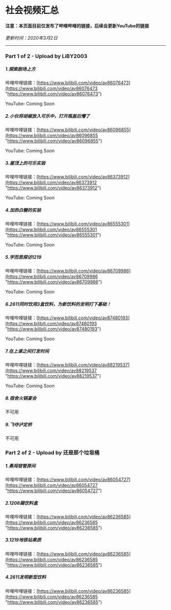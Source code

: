 # 社会视频汇总
#### 注意：本页面目前仅发布了哔哩哔哩的链接，后续会更新YouTube的链接
*更新时间：2020年3月2日*

------------
### Part 1 of 2 - Upload by LiBY2003

##### 1.探索剧场上方
哔哩哔哩链接：[https://www.bilibili.com/video/av86076473](https://www.bilibili.com/video/av86076473 "https://www.bilibili.com/video/av86076473")

YouTube: Coming Soon

##### 2.小伙将胡椒放入可乐中，打开瓶盖后懵了
哔哩哔哩链接：[https://www.bilibili.com/video/av86096855](https://www.bilibili.com/video/av86096855 "https://www.bilibili.com/video/av86096855")

YouTube: Coming Soon

##### 3.屋顶上的可乐实验
哔哩哔哩链接：[https://www.bilibili.com/video/av86373912](https://www.bilibili.com/video/av86373912 "https://www.bilibili.com/video/av86373912")

YouTube: Coming Soon

##### 4.加热白糖的实验
哔哩哔哩链接：[https://www.bilibili.com/video/av86555301](https://www.bilibili.com/video/av86555301 "https://www.bilibili.com/video/av86555301")

YouTube: Coming Soon

##### 5.学而思探访1219
哔哩哔哩链接：[https://www.bilibili.com/video/av86709986](https://www.bilibili.com/video/av86709986 "https://www.bilibili.com/video/av86709986")

YouTube: Coming Soon

##### 6.2611同时饮用3盒饮料，为新饮料的发明打下基础！
哔哩哔哩链接：[https://www.bilibili.com/video/av87480193](https://www.bilibili.com/video/av87480193 "https://www.bilibili.com/video/av87480193")

YouTube: Coming Soon

##### 7.在上课之间打发时间
哔哩哔哩链接：[https://www.bilibili.com/video/av88219537](https://www.bilibili.com/video/av88219537 "https://www.bilibili.com/video/av88219537")

YouTube: Coming Soon

##### 8.宿舍火锅宴会
不可用

##### 9.飞夺泸定桥
不可用

### Part 2 of 2  - Upload by 还是那个垃圾桶
##### 1.勇闯宿管房间
哔哩哔哩链接：[https://www.bilibili.com/video/av86054727](https://www.bilibili.com/video/av86054727 "https://www.bilibili.com/video/av86054727")

##### 2.1208踢饮料盒
哔哩哔哩链接：[https://www.bilibili.com/video/av86236585](https://www.bilibili.com/video/av86236585 "https://www.bilibili.com/video/av86236585")

##### 3.1219地铁站素质
哔哩哔哩链接：[https://www.bilibili.com/video/av86236585](https://www.bilibili.com/video/av86236585 "https://www.bilibili.com/video/av86236585")

##### 4.2611发明新型饮料
哔哩哔哩链接：[https://www.bilibili.com/video/av86236585](https://www.bilibili.com/video/av86236585 "https://www.bilibili.com/video/av86236585")






